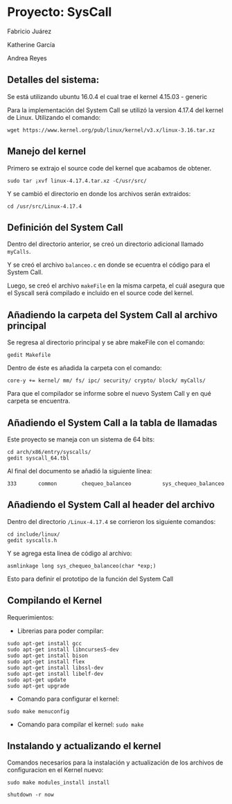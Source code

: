# Proyecto: SysCall

Fabricio Juárez

Katherine García

Andrea Reyes

## Detalles del sistema:

Se está utilizando ubuntu 16.0.4 el cual trae el kernel 4.15.03 - generic

Para la implementación del System Call se utilizó la version 4.17.4 del kernel de Linux. 
Utilizando el comando:

```
wget https://www.kernel.org/pub/linux/kernel/v3.x/linux-3.16.tar.xz 
```

## Manejo del kernel

Primero se extrajo el source code del kernel que acabamos de obtener.
```
sudo tar ¡xvf linux-4.17.4.tar.xz -C/usr/src/
```

 Y se cambió el directorio en donde los archivos serán extraidos:
 ```
cd /usr/src/Linux-4.17.4
```

## Definición del System Call
Dentro del directorio anterior, se creó un directorio adicional llamado  ```myCalls```. 

Y se creó el archivo ```balanceo.c``` en donde se ecuentra el código para el System Call. 

Luego, se creó el archivo ```makeFile``` en la misma carpeta, el cuál asegura que el Syscall será compilado e incluido en el source code del kernel.


## Añadiendo la carpeta del System Call al archivo principal
Se regresa al directorio principal y se abre makeFile con el comando:
 ```
gedit Makefile
```

Dentro de éste es añadida la carpeta con el comando:
 ```
core-y += kernel/ mm/ fs/ ipc/ security/ crypto/ block/ myCalls/
```

Para que el compilador se informe sobre el nuevo System Call y en qué carpeta se encuentra.

## Añadiendo el System Call a la tabla de llamadas
Este proyecto se maneja con un sistema de 64 bits:
 ```
cd arch/x86/entry/syscalls/
gedit syscall_64.tbl
```

Al final del documento se añadió la siguiente línea:
 ```
333       common        chequeo_balanceo          sys_chequeo_balanceo
```

## Añadiendo el System Call al header del archivo
Dentro del directorio  ```/Linux-4.17.4``` se corrieron los siguiente comandos:
 ```
cd include/linux/
gedit syscalls.h
```
Y se agrega esta linea de código al archivo:

 ```
asmlinkage long sys_chequeo_balanceo(char *exp;)
```

Esto para definir el prototipo de la función del System Call


## Compilando el Kernel
Requerimientos:

- Librerias para poder compilar:
 ```
sudo apt-get install gcc
sudo apt-get install libncurses5-dev
sudo apt-get install bison
sudo apt-get install flex
sudo apt-get install libssl-dev
sudo apt-get install libelf-dev
sudo apt-get update
sudo apt-get upgrade
```

- Comando para configurar el kernel:
 ```
sudo make menuconfig
```

- Comando para compilar el kernel:
 ``` sudo make ``` 
 
 ## Instalando y actualizando el kernel
 Comandos necesarios para la instalación y actualización de los archivos de configuracion en el Kernel nuevo:
```
sudo make modules_install install

shutdown -r now
```
 
 

 
 
 
 
 


